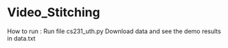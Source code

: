 # Video_Stitching
How to run : Run file cs231_uth.py
Download data and see the demo results in data.txt
